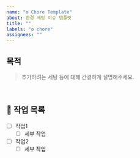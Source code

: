 ```yaml
---
name: "⚙️ Chore Template"
about: 환경 세팅 이슈 템플릿
title: ""
labels: "⚙ chore"
assignees: ""
---
```


## 목적

> 추가하려는 세팅 등에 대해 간결하게 설명해주세요.

<br>

## 📝 작업 목록

- [ ] 작업1
    - [ ] 세부 작업
- [ ] 작업2
    - [ ] 세부 작업

<br>

<!-- ## 💡 참고자료 -->
